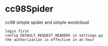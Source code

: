 # cc98Spider
cc98 simple spider and simple wordcloud

    login first
    config DEFAULT_REQUEST_HEADERS in settings.py
    the authorization is effective in an hour